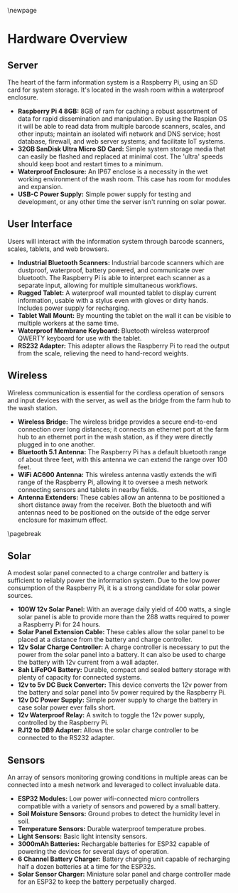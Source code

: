 \newpage
# Hardware Overview

## Server
The heart of the farm information system is a Raspberry Pi, using an SD card for system storage. It's located in the wash room within a waterproof enclosure.

- **Raspberry Pi 4 8GB:** 8GB of ram for caching a robust assortment of data for rapid dissemination and manipulation. By using the Raspian OS it will be able to read data from multiple barcode scanners, scales, and other inputs; maintain an isolated wifi network and DNS service; host database, firewall, and web server systems; and facilitate IoT systems.
- **32GB SanDisk Ultra Micro SD Card:** Simple system storage media that can easily be flashed and replaced at minimal cost. The 'ultra' speeds should keep boot and restart times to a minimum.
- **Waterproof Enclosure:** An IP67 enclose is a necessity in the wet working environment of the wash room. This case has room for modules and expansion.
- **USB-C Power Supply:** Simple power supply for testing and development, or any other time the server isn't running on solar power.

## User Interface
Users will interact with the information system through barcode scanners, scales, tablets, and web browsers.

- **Industrial Bluetooth Scanners:** Industrial barcode scanners which are dustproof, waterproof, battery powered, and communicate over bluetooth. The Raspberry Pi is able to interpret each scanner as a separate input, allowing for multiple simultaneous workflows.
- **Rugged Tablet:** A waterproof wall mounted tablet to display current information, usable with a stylus even with gloves or dirty hands. Includes power supply for recharging.
- **Tablet Wall Mount:** By mounting the tablet on the wall it can be visible to multiple workers at the same time.
- **Waterproof Membrane Keyboard:** Bluetooth wireless waterproof QWERTY keyboard for use with the tablet.
- **RS232 Adapter:** This adapter allows the Raspberry Pi to read the output from the scale, relieving the need to hand-record weights.

## Wireless
Wireless communication is essential for the cordless operation of sensors and input devices with the server, as well as the bridge from the farm hub to the wash station.

- **Wireless Bridge:** The wireless bridge provides a secure end-to-end connection over long distances; it connects an ethernet port at the farm hub to an ethernet port in the wash station, as if they were directly plugged in to one another.
- **Bluetooth 5.1 Antenna:** The Raspberry Pi has a default bluetooth range of about three feet, with this antenna we can extend the range over 100 feet.
- **WiFi AC600 Antenna:** This wireless antenna vastly extends the wifi range of the Raspberry Pi, allowing it to oversee a mesh network connecting sensors and tablets in nearby fields.
- **Antenna Extenders:** These cables allow an antenna to be positioned a short distance away from the receiver. Both the bluetooth and wifi antennas need to be positioned on the outside of the edge server enclosure for maximum effect.

\pagebreak

## Solar
A modest solar panel connected to a charge controller and battery is sufficient to reliably power the information system. Due to the low power consumption of the Raspberry Pi, it is a strong candidate for solar power sources. 

- **100W 12v Solar Panel:** With an average daily yield of 400 watts, a single solar panel is able to provide more than the 288 watts required to power a Raspberry Pi for 24 hours.
- **Solar Panel Extension Cable:** These cables allow the solar panel to be placed at a distance from the battery and charge controller.
- **12v Solar Charge Controller:** A charge controller is necessary to put the power from the solar panel into a battery. It can also be used to charge the battery with 12v current from a wall adapter.
- **8ah LiFePO4 Battery:** Durable, compact and sealed battery storage with plenty of capacity for connected systems.
- **12v to 5v DC Buck Converter:** This device converts the 12v power from the battery and solar panel into 5v power required by the Raspberry Pi.
- **12v DC Power Supply:** Simple power supply to charge the battery in case solar power ever falls short.
- **12v Waterproof Relay:** A switch to toggle the 12v power supply, controlled by the Raspberry Pi.
- **RJ12 to DB9 Adapter:** Allows the solar charge controller to be connected to the RS232 adapter.

## Sensors
An array of sensors monitoring growing conditions in multiple areas can be connected into a mesh network and leveraged to collect invaluable data.

- **ESP32 Modules:** Low power wifi-connected micro controllers compatible with a variety of sensors and powered by a small battery.
- **Soil Moisture Sensors:** Ground probes to detect the humidity level in soil.
- **Temperature Sensors:** Durable waterproof temperature probes.
- **Light Sensors:** Basic light intensity sensors.
- **3000mAh Batteries:** Rechargable batteries for ESP32 capable of powering the devices for several days of operation.
- **6 Channel Battery Charger:** Battery charging unit capable of recharging half a dozen batteries at a time for the ESP32s.
- **Solar Sensor Charger:** Miniature solar panel and charge controller made for an ESP32 to keep the battery perpetually charged.
